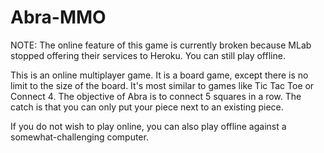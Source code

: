# Abra-MMO

NOTE: The online feature of this game is currently broken because MLab stopped offering their services to Heroku. You can still play offline.

This is an online multiplayer game. It is a board game, except there is no limit to the size of the board. It's most similar to games like Tic Tac Toe or Connect 4. The objective of Abra is to connect 5 squares in a row. The catch is that you can only put your piece next to an existing piece.

If you do not wish to play online, you can also play offline against a somewhat-challenging computer.
